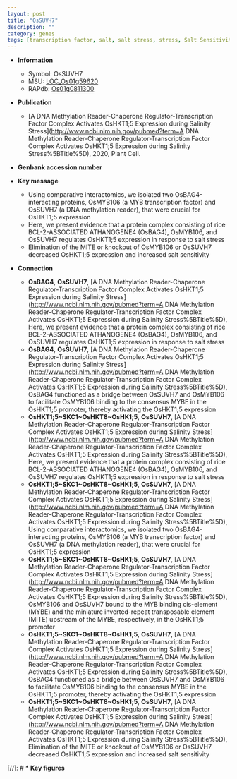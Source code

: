 ```yaml
---
layout: post
title: "OsSUVH7"
description: ""
category: genes
tags: [transcription factor, salt, salt stress, stress, Salt Sensitivity]
---
```


* **Information**  
    + Symbol: OsSUVH7  
    + MSU: [LOC_Os01g59620](http://rice.uga.edu/cgi-bin/ORF_infopage.cgi?orf=LOC_Os01g59620)  
    + RAPdb: [Os01g0811300](https://rapdb.dna.affrc.go.jp/locus/?name=Os01g0811300)  

* **Publication**  
    + [A DNA Methylation Reader-Chaperone Regulator-Transcription Factor Complex Activates OsHKT1;5 Expression during Salinity Stress](http://www.ncbi.nlm.nih.gov/pubmed?term=A DNA Methylation Reader-Chaperone Regulator-Transcription Factor Complex Activates OsHKT1;5 Expression during Salinity Stress%5BTitle%5D), 2020, Plant Cell.

* **Genbank accession number**  

* **Key message**  
    + Using comparative interactomics, we isolated two OsBAG4-interacting proteins, OsMYB106 (a MYB transcription factor) and OsSUVH7 (a DNA methylation reader), that were crucial for OsHKT1;5 expression
    + Here, we present evidence that a protein complex consisting of rice BCL-2-ASSOCIATED ATHANOGENE4 (OsBAG4), OsMYB106, and OsSUVH7 regulates OsHKT1;5 expression in response to salt stress
    + Elimination of the MITE or knockout of OsMYB106 or OsSUVH7 decreased OsHKT1;5 expression and increased salt sensitivity

* **Connection**  
    + __OsBAG4__, __OsSUVH7__, [A DNA Methylation Reader-Chaperone Regulator-Transcription Factor Complex Activates OsHKT1;5 Expression during Salinity Stress](http://www.ncbi.nlm.nih.gov/pubmed?term=A DNA Methylation Reader-Chaperone Regulator-Transcription Factor Complex Activates OsHKT1;5 Expression during Salinity Stress%5BTitle%5D),  Here, we present evidence that a protein complex consisting of rice BCL-2-ASSOCIATED ATHANOGENE4 (OsBAG4), OsMYB106, and OsSUVH7 regulates OsHKT1;5 expression in response to salt stress
    + __OsBAG4__, __OsSUVH7__, [A DNA Methylation Reader-Chaperone Regulator-Transcription Factor Complex Activates OsHKT1;5 Expression during Salinity Stress](http://www.ncbi.nlm.nih.gov/pubmed?term=A DNA Methylation Reader-Chaperone Regulator-Transcription Factor Complex Activates OsHKT1;5 Expression during Salinity Stress%5BTitle%5D),  OsBAG4 functioned as a bridge between OsSUVH7 and OsMYB106 to facilitate OsMYB106 binding to the consensus MYBE in the OsHKT1;5 promoter, thereby activating the OsHKT1;5 expression
    + __OsHKT1;5~SKC1~OsHKT8~OsHK1;5__, __OsSUVH7__, [A DNA Methylation Reader-Chaperone Regulator-Transcription Factor Complex Activates OsHKT1;5 Expression during Salinity Stress](http://www.ncbi.nlm.nih.gov/pubmed?term=A DNA Methylation Reader-Chaperone Regulator-Transcription Factor Complex Activates OsHKT1;5 Expression during Salinity Stress%5BTitle%5D),  Here, we present evidence that a protein complex consisting of rice BCL-2-ASSOCIATED ATHANOGENE4 (OsBAG4), OsMYB106, and OsSUVH7 regulates OsHKT1;5 expression in response to salt stress
    + __OsHKT1;5~SKC1~OsHKT8~OsHK1;5__, __OsSUVH7__, [A DNA Methylation Reader-Chaperone Regulator-Transcription Factor Complex Activates OsHKT1;5 Expression during Salinity Stress](http://www.ncbi.nlm.nih.gov/pubmed?term=A DNA Methylation Reader-Chaperone Regulator-Transcription Factor Complex Activates OsHKT1;5 Expression during Salinity Stress%5BTitle%5D),  Using comparative interactomics, we isolated two OsBAG4-interacting proteins, OsMYB106 (a MYB transcription factor) and OsSUVH7 (a DNA methylation reader), that were crucial for OsHKT1;5 expression
    + __OsHKT1;5~SKC1~OsHKT8~OsHK1;5__, __OsSUVH7__, [A DNA Methylation Reader-Chaperone Regulator-Transcription Factor Complex Activates OsHKT1;5 Expression during Salinity Stress](http://www.ncbi.nlm.nih.gov/pubmed?term=A DNA Methylation Reader-Chaperone Regulator-Transcription Factor Complex Activates OsHKT1;5 Expression during Salinity Stress%5BTitle%5D),  OsMYB106 and OsSUVH7 bound to the MYB binding cis-element (MYBE) and the miniature inverted-repeat transposable element (MITE) upstream of the MYBE, respectively, in the OsHKT1;5 promoter
    + __OsHKT1;5~SKC1~OsHKT8~OsHK1;5__, __OsSUVH7__, [A DNA Methylation Reader-Chaperone Regulator-Transcription Factor Complex Activates OsHKT1;5 Expression during Salinity Stress](http://www.ncbi.nlm.nih.gov/pubmed?term=A DNA Methylation Reader-Chaperone Regulator-Transcription Factor Complex Activates OsHKT1;5 Expression during Salinity Stress%5BTitle%5D),  OsBAG4 functioned as a bridge between OsSUVH7 and OsMYB106 to facilitate OsMYB106 binding to the consensus MYBE in the OsHKT1;5 promoter, thereby activating the OsHKT1;5 expression
    + __OsHKT1;5~SKC1~OsHKT8~OsHK1;5__, __OsSUVH7__, [A DNA Methylation Reader-Chaperone Regulator-Transcription Factor Complex Activates OsHKT1;5 Expression during Salinity Stress](http://www.ncbi.nlm.nih.gov/pubmed?term=A DNA Methylation Reader-Chaperone Regulator-Transcription Factor Complex Activates OsHKT1;5 Expression during Salinity Stress%5BTitle%5D),  Elimination of the MITE or knockout of OsMYB106 or OsSUVH7 decreased OsHKT1;5 expression and increased salt sensitivity

[//]: # * **Key figures**  


